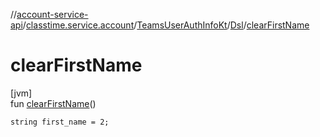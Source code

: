 //[account-service-api](../../../../index.md)/[classtime.service.account](../../index.md)/[TeamsUserAuthInfoKt](../index.md)/[Dsl](index.md)/[clearFirstName](clear-first-name.md)

# clearFirstName

[jvm]\
fun [clearFirstName](clear-first-name.md)()

<code>string first_name = 2;</code>
